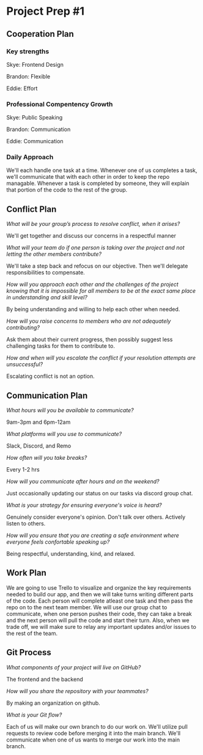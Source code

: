 # Project Prep #1

## Cooperation Plan

### Key strengths

Skye: Frontend Design

Brandon: Flexible

Eddie: Effort

### Professional Compentency Growth

Skye: Public Speaking

Brandon: Communication

Eddie: Communication

### Daily Approach

We'll each handle one task at a time. Whenever one of us completes a task, we'll communicate that with each other in order to keep the repo managable. Whenever a task is completed by someone, they will explain that portion of the code to the rest of the group.

## Conflict Plan

_What will be your group’s process to resolve conflict, when it arises?_

We'll get together and discuss our concerns in a respectful manner

_What will your team do if one person is taking over the project and not
letting the other members contribute?_

We'll take a step back and refocus on our objective. Then we'll delegate
responsibilities to compensate.

_How will you approach each other and the challenges of the project knowing
that it is impossible for all members to be at the exact same place in
understanding and skill level?_

By being understanding and willing to help each other when needed.

_How will you raise concerns to members who are not adequately contributing?_

Ask them about their current progress, then possibly suggest less challenging
tasks for them to contribute to.

_How and when will you escalate the conflict if your resolution attempts
are unsuccessful?_

Escalating conflict is not an option.

## Communication Plan

_What hours will you be available to communicate?_

9am-3pm and 6pm-12am

_What platforms will you use to communicate?_

Slack, Discord, and Remo

_How often will you take breaks?_

Every 1-2 hrs

_How will you communicate after hours and on the weekend?_

Just occasionally updating our status on our tasks via discord group chat.

_What is your strategy for ensuring everyone's voice is heard?_

Genuinely consider everyone's opinion. Don't talk over others. Actively listen
to others.

_How will you ensure that you are creating a safe environment where everyone
feels confortable speaking up?_

Being respectful, understanding, kind, and relaxed.

## Work Plan
We are going to use Trello to visualize and organize the key requirements needed to build our app, and then we will take turns writing different parts of the code. Each person will complete atleast one task and then pass the repo on to the next team member. We will use our group chat to communicate, when one person pushes their code, they can take a break and the next person will pull the code and start their turn. Also, when we trade off, we will make sure to relay any important updates and/or issues to the rest of the team.


## Git Process

_What components of your project will live on GitHub?_

The frontend and the backend

_How will you share the repository with your teammates?_

By making an organization on github.

_What is your Git flow?_

Each of us will make our own branch to do our work on. We'll utilize pull requests to review code before merging it into the main branch. We'll communicate when one of us wants to merge our work into the main branch.
